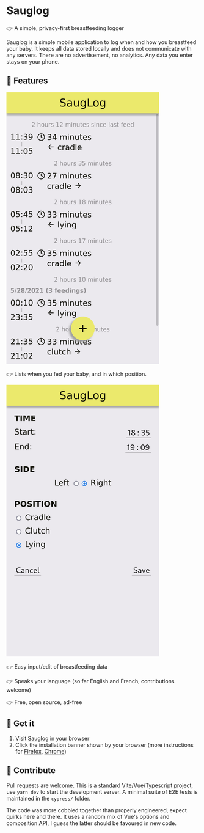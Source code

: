 # Sauglog

👉 A simple, privacy-first breastfeeding logger

Sauglog is a simple mobile application to log when and how you breastfeed your
baby. It keeps all data stored locally and does not communicate with any
servers. There are no advertisement, no analytics. Any data you enter stays on
your phone.

## 🌟 Features

<img src="https://github.com/abustany/sauglog/raw/master/doc/home.png" width="400" alt="list of feeds" />

👉 Lists when you fed your baby, and in which position.

<img src="https://github.com/abustany/sauglog/raw/master/doc/edit.png" width="400" alt="edit screen" />

👉 Easy input/edit of breastfeeding data

👉 Speaks your language (so far English and French, contributions welcome)

👉 Free, open source, ad-free

## 🛒 Get it

1. Visit [Sauglog](https://sauglog.vercel.app/) in your browser
1. Click the installation banner shown by your browser (more instructions for [Firefox](https://developer.mozilla.org/en-US/docs/Web/Progressive_web_apps/Add_to_home_screen#how_do_you_use_it),  [Chrome](https://support.google.com/chrome/answer/9658361?co=GENIE.Platform%3DAndroid&hl=en))

## 💪 Contribute

Pull requests are welcome. This is a standard Vite/Vue/Typescript project, use
`yarn dev` to start the development server. A minimal suite of E2E tests is
maintained in the `cypress/` folder.

The code was more cobbled together than properly engineered, expect quirks here
and there. It uses a random mix of Vue's options and composition API, I guess
the latter should be favoured in new code.
